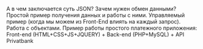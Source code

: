 А в чем заключается суть JSON? 
Зачем нужен обмен данными?
Простой пример получения данных и работы с ними.
Управляемый пример (когда мы можем из Front-End влиять на каждый запрос).
Работа с объектами.
Пример работы простого платежного приложения: Front-end (HTML+CSS+JS+JQUERY) + Back-end (PHP+MySQL) + API Privatbank
